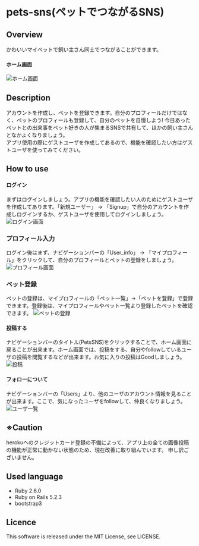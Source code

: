 pets-sns(ペットでつながるSNS)
====

## Overview
かわいいマイペットで飼い主さん同士でつながることができます。

#### ホーム画面
![ホーム画面](https://user-images.githubusercontent.com/47558898/58639642-51790580-8332-11e9-8ea9-cf3dceb37675.PNG)

## Description
アカウントを作成し、ペットを登録できます。自分のプロフィールだけではなく、ペットのプロフィールも登録して、自分のペットを自慢しよう!
今日あったペットとの出来事をペット好きの人が集まるSNSで共有して、ほかの飼い主さんとなかよくなりましょう。  
アプリ使用の際にゲストユーザを作成してあるので、機能を確認したい方はゲストユーザを使ってみてください。

## How to use

#### ログイン
まずはログインしましょう。アプリの機能を確認したい人のためにゲストユーザを作成してあります。「新規ユーザー」 → 「Signup」で自分のアカウントを作成しログインするか、ゲストユーザを使用してログインしましょう。
![ログイン画面](https://user-images.githubusercontent.com/47558898/58640179-7c178e00-8333-11e9-95c1-96b673fd7c44.PNG)

### プロフィール入力
ログイン後はまず、ナビゲーションバーの「User_info」 → 「マイプロフィール」をクリックして、自分のプロフィールとペットの登録をしましょう。
![プロフィール画面](https://user-images.githubusercontent.com/47558898/58640348-d44e9000-8333-11e9-887c-db4e21cd6754.PNG)

### ペット登録
ペットの登録は、マイプロフィールの「ペット一覧」→「ペットを登録」で登録できます。登録後は、マイプロフィールやペット一覧より登録したペットを確認できます。
![ペットの登録](https://user-images.githubusercontent.com/47558898/58640625-71112d80-8334-11e9-88bd-395eceff8164.PNG)

#### 投稿する
ナビゲーションバーのタイトル(PetsSNS)をクリックすることで、ホーム画面に戻ることが出来ます。ホーム画面では、投稿をする、自分やfollowしているユーザの投稿を閲覧するなどが出来ます。お気に入りの投稿はGoodしましょう。
![投稿](https://user-images.githubusercontent.com/47558898/58673219-6d59c700-8385-11e9-8328-53bca3a82aea.PNG)


#### フォローについて
ナビゲーションバーの「Users」より、他のユーザのアカウント情報を見ることが出来ます。ここで、気になったユーザをfollowして、仲良くなりましょう。
![ユーザ一覧](https://user-images.githubusercontent.com/47558898/58673369-0852a100-8386-11e9-98c8-8027d069d3d8.PNG)


## ※Caution
herokuへのクレジットカード登録の不備によって、アプリ上の全ての画像投稿の機能が正常に動かない状態のため、現在改善に取り組んでいます。
申し訳ございません。

## Used language 
- Ruby 2.6.0 
- Ruby on Rails 5.2.3
- bootstrap3 

## Licence
This software is released under the MIT License, see LICENSE.
